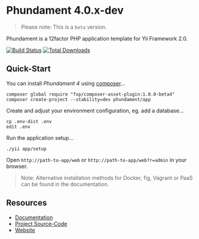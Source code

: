 Phundament 4.0.x-dev
====================

> Please note: This is a `beta` version.

Phundament is a 12factor PHP application template for Yii Framework 2.0.

[![Build Status](https://travis-ci.org/phundament/app.svg?branch=4.0)](https://travis-ci.org/phundament/app)
[![Total Downloads](https://poser.pugx.org/phundament/app/downloads.png)](https://packagist.org/packages/phundament/app)

Quick-Start
-----------

You can install _Phundament 4_ using [composer](https://getcomposer.org/download/)...

    composer global require "fxp/composer-asset-plugin:1.0.0-beta4"
    composer create-project --stability=dev phundament/app

Create and adjust your environment configuration, eg. add a database...

    cp .env-dist .env
    edit .env
    
Run the application setup...
    
    ./yii app/setup
    
Open `http://path-to-app/web` or `http://path-to-app/web?r=admin` in your browser.

> Note: Alternative installation methods for Docker, fig, Vagrant or PaaS can be found in the documentation.

Resources
---------

- [Documentation](docs/README.md)
- [Project Source-Code](https://github.com/phundament/app)
- [Website](http://phundament.com)
